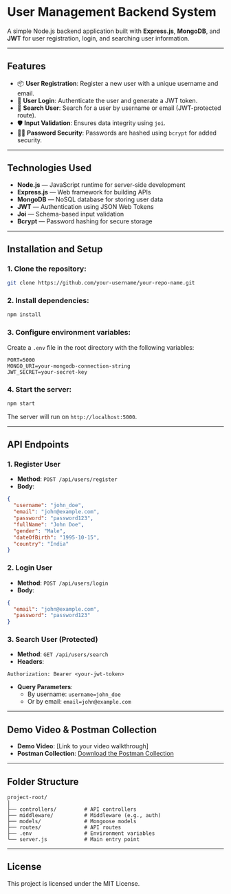
# **User Management Backend System**

A simple Node.js backend application built with **Express.js**, **MongoDB**, and **JWT** for user registration, login, and searching user information.

---

## **Features**  
- 📦 **User Registration**: Register a new user with a unique username and email.  
- 🔐 **User Login**: Authenticate the user and generate a JWT token.  
- 🔎 **Search User**: Search for a user by username or email (JWT-protected route).  
- 🛡 **Input Validation**: Ensures data integrity using `joi`.  
- 🧑‍💻 **Password Security**: Passwords are hashed using `bcrypt` for added security.

---

## **Technologies Used**  
- **Node.js** — JavaScript runtime for server-side development  
- **Express.js** — Web framework for building APIs  
- **MongoDB** — NoSQL database for storing user data  
- **JWT** — Authentication using JSON Web Tokens  
- **Joi** — Schema-based input validation  
- **Bcrypt** — Password hashing for secure storage  

---

## **Installation and Setup**  

### **1. Clone the repository:**  
```bash
git clone https://github.com/your-username/your-repo-name.git
```

### **2. Install dependencies:**  
```bash
npm install
```

### **3. Configure environment variables:**  
Create a `.env` file in the root directory with the following variables:  
```
PORT=5000
MONGO_URI=your-mongodb-connection-string
JWT_SECRET=your-secret-key
```

### **4. Start the server:**  
```bash
npm start
```

The server will run on `http://localhost:5000`.

---

## **API Endpoints**  

### **1. Register User**  
- **Method**: `POST /api/users/register`  
- **Body**:  
```json
{
  "username": "john_doe",
  "email": "john@example.com",
  "password": "password123",
  "fullName": "John Doe",
  "gender": "Male",
  "dateOfBirth": "1995-10-15",
  "country": "India"
}
```

### **2. Login User**  
- **Method**: `POST /api/users/login`  
- **Body**:  
```json
{
  "email": "john@example.com",
  "password": "password123"
}
```

### **3. Search User (Protected)**  
- **Method**: `GET /api/users/search`  
- **Headers**:  
```
Authorization: Bearer <your-jwt-token>
```
- **Query Parameters**:  
  - By username: `username=john_doe`  
  - Or by email: `email=john@example.com`  

---

## **Demo Video & Postman Collection**  
- **Demo Video**: [Link to your video walkthrough]  
- **Postman Collection**: [Download the Postman Collection](./user-management-system.postman_collection.json)  

---

## **Folder Structure**  
```
project-root/
│
├── controllers/         # API controllers
├── middleware/          # Middleware (e.g., auth)
├── models/              # Mongoose models
├── routes/              # API routes
├── .env                 # Environment variables
└── server.js            # Main entry point
```

---

## **License**  
This project is licensed under the MIT License.  
